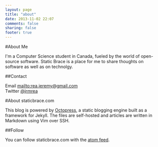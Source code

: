 ```yaml
---
layout: page
title: "about"
date: 2013-11-02 22:07
comments: false 
sharing: false
footer: true
---
```

#About Me

I'm a Computer Science student in Canada, fueled by the world of open-source software.  Static Brace is a place for me to share thoughts on software as well as on technolgy.  

##Contact

Email   <mailto:rea.jeremy@gmail.com>  
Twitter [@jrmrea](https://www.twitter.com/jrmrea)

#About staticbrace.com

This blog is powered by [Octopress](http://www.octopress.org), a static blogging engine built as a framework for Jekyll.  The files are self-hosted and articles are written in Markdown using Vim over SSH.

##Follow

You can follow staticbrace.com with the [atom feed](https://www.staticbrace.com/atom.xml).
